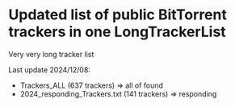 # Updated list of public BitTorrent trackers in one LongTrackerList
Very very long tracker list

Last update 2024/12/08:

* Trackers_ALL (637 trackers) => all of found
* 2024_responding_Trackers.txt (141 trackers) => responding

